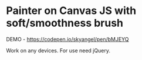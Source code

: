# Painter on Canvas JS with soft/smoothness brush
DEMO - https://codepen.io/skyangel/pen/bMJEYQ

Work on any devices.
For use need jQuery.